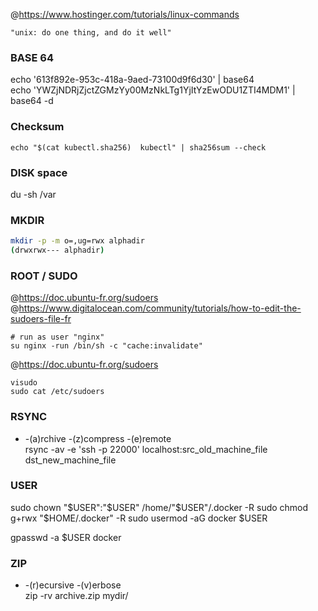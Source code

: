 @https://www.hostinger.com/tutorials/linux-commands   

```
"unix: do one thing, and do it well"
```

### BASE 64

echo '613f892e-953c-418a-9aed-73100d9f6d30' | base64  
echo 'YWZjNDRjZjctZGMzYy00MzNkLTg1YjItYzEwODU1ZTI4MDM1' | base64 -d  

### Checksum

```
echo "$(cat kubectl.sha256)  kubectl" | sha256sum --check
```

### DISK space

du -sh /var   

### MKDIR

```sh
mkdir -p -m o=,ug=rwx alphadir   
(drwxrwx--- alphadir)
```

### ROOT / SUDO

@https://doc.ubuntu-fr.org/sudoers  
@https://www.digitalocean.com/community/tutorials/how-to-edit-the-sudoers-file-fr  

```
# run as user "nginx"
su nginx -run /bin/sh -c "cache:invalidate"
```

@https://doc.ubuntu-fr.org/sudoers
```
visudo  
sudo cat /etc/sudoers  
```

### RSYNC

* -(a)rchive -(z)compress -(e)remote  
rsync -av -e 'ssh -p 22000' localhost:src_old_machine_file dst_new_machine_file

### USER

sudo chown "$USER":"$USER" /home/"$USER"/.docker -R   
sudo chmod g+rwx "$HOME/.docker" -R
sudo usermod -aG docker $USER

gpasswd -a $USER docker

### ZIP

*  -(r)ecursive -(v)erbose   
zip -rv archive.zip mydir/
